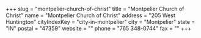 +++
slug = "montpelier-church-of-christ"
title = "Montpelier Church of Christ"
name = "Montpelier Church of Christ"
address = "205 West Huntington"
cityIndexKey = "city-in-montpelier"
city = "Montpelier"
state = "IN"
postal = "47359"
website = ""
phone = "765 348-0744"
fax = ""
+++
